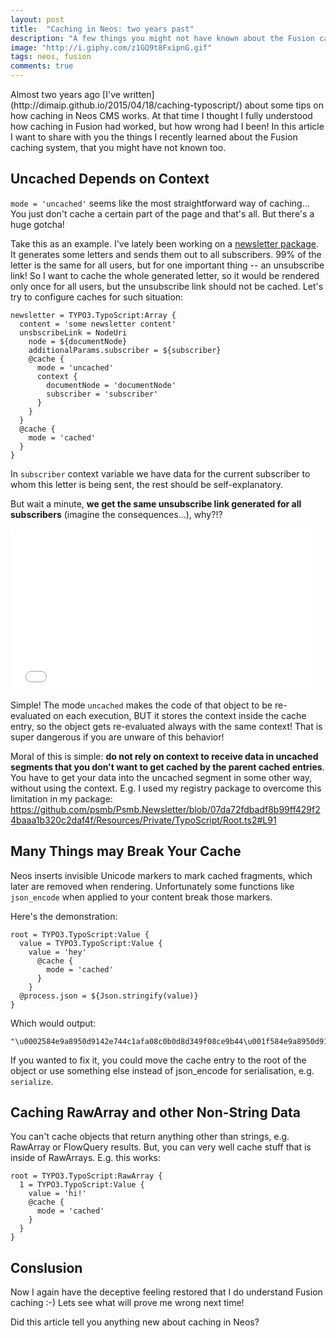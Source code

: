 ```yaml
---
layout: post
title:  "Caching in Neos: two years past"
description: "A few things you might not have known about the Fusion caching system"
image: "http://i.giphy.com/z1GQ9t8FxipnG.gif"
tags: neos, fusion
comments: true
---
```


<div class="LeadParagraph">Almost two years ago [I've written](http://dimaip.github.io/2015/04/18/caching-typoscript/) about some tips on how caching in Neos CMS works. At that time I thought I fully understood how caching in Fusion had worked, but how wrong had I been! In this article I want to share with you the things I recently learned about the Fusion caching system, that you might have not known too.</div>

## Uncached Depends on Context

`mode = 'uncached'` seems like the most straightforward way of caching... You just don't cache a certain part of the page and that's all. But there's a huge gotcha!

Take this as an example. I've lately been working on a [newsletter package](https://github.com/psmb/Psmb.Newsletter). It generates some letters and sends them out to all subscribers. 99% of the letter is the same for all users, but for one important thing -- an unsubscribe link! So I want to cache the whole generated letter, so it would be rendered only once for all users, but the unsubscribe link should not be cached. Let's try to configure caches for such situation:

```
newsletter = TYPO3.TypoScript:Array {
  content = 'some newsletter content'
  unsbscribeLink = NodeUri 
    node = ${documentNode}
    additionalParams.subscriber = ${subscriber}
    @cache {
      mode = 'uncached'
      context {
        documentNode = 'documentNode'
        subscriber = 'subscriber'
      }
    }
  }
  @cache {
    mode = 'cached'
  }
}
```

In `subscriber` context variable we have data for the current subscriber to whom this letter is being sent, the rest should be self-explanatory.

But wait a minute, **we get the same unsubscribe link generated for all subscribers** (imagine the consequences...), why?!?

<iframe src="//giphy.com/embed/z1GQ9t8FxipnG" width="480" height="260" frameBorder="0" class="giphy-embed" allowFullScreen></iframe>

Simple! The mode `uncached` makes the code of that object to be re-evaluated on each execution, BUT it stores the context inside the cache entry, so the object gets re-evaluated always with the same context! That is super dangerous if you are unware of this behavior!

Moral of this is simple: **do not rely on context to receive data in uncached segments that you don't want to get cached by the parent cached entries**. You have to get your data into the uncached segment in some other way, without using the context. E.g. I used my registry package to overcome this limitation in my package: https://github.com/psmb/Psmb.Newsletter/blob/07da72fdbadf8b99ff429f24baaa1b320c2daf4f/Resources/Private/TypoScript/Root.ts2#L91

## Many Things may Break Your Cache

Neos inserts invisible Unicode markers to mark cached fragments, which later are removed when rendering. Unfortunately some functions like `json_encode` when applied to your content break those markers. 

Here's the demonstration:

```
root = TYPO3.TypoScript:Value {
  value = TYPO3.TypoScript:Value {
    value = 'hey'
      @cache {
        mode = 'cached'
      }
    }
  @process.json = ${Json.stringify(value)}
}
```

Which would output: 

```
"\u0002584e9a8950d9142e744c1afa08c0b0d8d349f08ce9b44\u001f584e9a8950d91Everything\u001f584e9a8950d91hey\u0003584e9a8950d91"
```

If you wanted to fix it, you could move the cache entry to the root of the object or use something else instead of json_encode for serialisation, e.g. `serialize`.

## Caching RawArray and other Non-String Data

You can't cache objects that return anything other than strings, e.g. RawArray or FlowQuery results. But, you can very well cache stuff that is inside of RawArrays. E.g. this works:

```
root = TYPO3.TypoScript:RawArray {
  1 = TYPO3.TypoScript:Value {
    value = 'hi!'
    @cache {
      mode = 'cached'
    }
  }
}
```

## Conslusion

Now I again have the deceptive feeling restored that I do understand Fusion caching :-) Lets see what will prove me wrong next time!

Did this article tell you anything new about caching in Neos?
